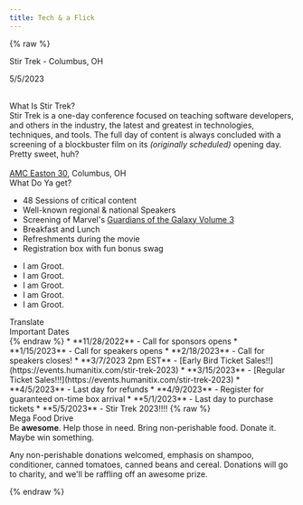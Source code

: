```yaml
---
title: Tech & a Flick
---
```



{% raw %}
<div class="row" id="stirTrekHeroContainer">
     <div id="dateAndCostContainer" class="comic-panel-body comic-panel-subdued">
            <p class="date">Stir Trek - Columbus, OH</p>
            <p class="date">5/5/2023</p>
            <br>
       <!--   
          <p><a href="https://events.humanitix.com/stir-trek-2023-additional-movie-pass">Plus One tickets for the movie tonight</a></p>
        <a class="registerNow" href="https://events.humanitix.com/stir-trek-2023">
            <p>Tickets on sale! <br> Only $170</p>
        </a>-->
    </div>
     <!-- <div id="dateAndCostContainer" class="comic-panel-body comic-panel-subdued">
        <p class="date">Stir Trek - Columbus, OH</p>
        <p class="date">5 May 2023</p>
        <br>
        <p>Call for speakers opens on January 15th!</p>
    </div> -->
    <!--
    <div id="dateAndCostContainer" class="comic-panel-body comic-panel-subdued">
        <a href="https://stirtrek2022.eventbrite.com/" class="date" target="_blank" rel="noopener noreferrer">
            Stir Trek 2022 is Over!
        </a>
        <br><br>
        <a href="/recordings" class="registerNow" target="_blank" rel="noopener noreferrer">Watch the recorded sessions</a>
    </div> -->
    <!-- <a href="https://sessionize.com/stir-trek-2023/" target="_blank" rel="noopener noreferrer">
        <div id="dateAndCostContainer" class="comic-panel-body comic-panel-subdued">
            <p class="date">CFS is Open!</p>
            <p class="registerNow">Click here to submit your talks</p>
        </div>
    </a> -->
</div>

<div class="row">
    <div class="col-md-6">
        <div class="comic-panel-header offset comic-panel-gold">
            What Is Stir Trek?
        </div>
        <div class="comic-panel-body with-header">
            Stir Trek is a one-day conference focused on teaching software developers, and others in the industry, the latest and greatest in technologies, techniques, and tools. The full day of content is always concluded with a screening of a blockbuster film on its <i>(originally scheduled)</i> opening day. Pretty sweet, huh?
            <br>
            <br>
            <a href="https://goo.gl/maps/wVdUQNDfXd9Zxd2P8">AMC Easton 30</a>, Columbus, OH
        </div>
    </div>
    <div class="col-md-6">
        <div class="comic-panel-header offset" id="whatigetheader">What Do Ya get?</div>
        <div class="comic-panel-body with-header" id="whatiget">
            <ul>
                <li>48 Sessions of critical content</li>
                <li>Well-known regional &amp; national Speakers</li>
                <li>Screening of Marvel's <a href="https://www.youtube.com/watch?v=br4CsE-w8pA">Guardians of the Galaxy Volume 3</a></li>
                <li>Breakfast and Lunch</li>
                <li>Refreshments during the movie</li>
                <li>Registration box with fun bonus swag</li>
            </ul>
            <div class="comic-panel-inset"></div>
        </div>
        <div class="comic-panel-body with-header hidden" id="whatigetGroot">
            <ul>
                <li>I am Groot.</li>
                <li>I am Groot.</li>
                <li>I am Groot.</li>
                <li>I am Groot.</li>
                <li>I am Groot.</li>
            </ul>
            <div class="comic-panel-inset"></div>
        </div>
        <div class="comic-panel-footer offset">
            <a id="translate">Translate</a>
        </div>
        <script>
            document.getElementById('translate').addEventListener('click', () => {
                document.getElementById('whatiget').classList.toggle('hidden');
                document.getElementById('whatigetGroot').classList.toggle('hidden');
            });
        </script>
    </div>
</div>

<div class="row">
    <div class="col-md-6">
        <div class="comic-panel-header offset">
            Important Dates
        </div>
        <div class="comic-panel-body with-header small">
{% endraw %}
* **11/28/2022** - Call for sponsors opens
* **1/15/2023** - Call for speakers opens
* **2/18/2023** - Call for speakers closes!
* **3/7/2023 2pm EST** - [Early Bird Ticket Sales!!](https://events.humanitix.com/stir-trek-2023)
* **3/15/2023** - [Regular Ticket Sales!!!](https://events.humanitix.com/stir-trek-2023)
* **4/5/2023** - Last day for refunds
* **4/9/2023** - Register for guaranteed on-time box arrival
* **5/1/2023** - Last day to purchase tickets
* **5/5/2023** - Stir Trek 2023!!!!
<!--* **1/16/2022** - CFP opened
* **2/5/2022**  - CFP **closed**
* **2/26/2022** - CFP notification goal date
* **3/8/2022** - Tickets go on sale - [Buy them here](https://stirtrek2022.eventbrite.com/)
    * Additional movie-only tickets [can be bought here](https://stirtrek2022extramoviepass.eventbrite.com/)
* **4/15/2022** - Last day to update your food order on Eventbrite-->
{% raw %}
<!-- 
* **TBD** - Last day to edit shipping information
* **TBD** - Boxes begin shipping -->
        </div>
    </div>  
<div class="col-md-6">
        <div class="comic-panel-header offset">Mega Food Drive</div>
        <div class="comic-panel-body with-header">
            Be <strong>awesome</strong>. Help those in need. Bring non-perishable food. Donate it. Maybe win something.
            <p class="small">
                Any non-perishable donations welcomed, emphasis on shampoo, conditioner, canned tomatoes, canned beans and cereal. Donations will go to charity, and we'll be raffling off an awesome prize.
            </p>
        </div>
    </div>
</div>
{% endraw %}

[//]: # (Looking for the sponsors footer? It's in /themes/layout/index.ejs)
